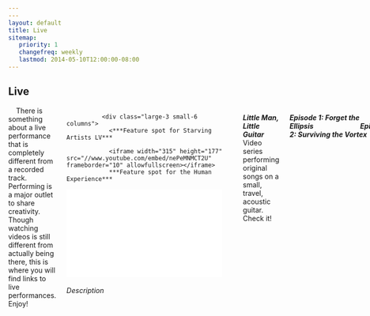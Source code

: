 ```yaml
---
---
layout: default
title: Live
sitemap:
   priority: 1
   changefreq: weekly
   lastmod: 2014-05-10T12:00:00-08:00
---
```


Live
----
<div class="row">
          <div class="large-12 columns">
          &nbsp;&nbsp;&nbsp;&nbsp;There is something about a live performance that is completely different from a recorded track. Performing is a major outlet to share creativity. Though watching videos is still different from actually being there, this is where you will find links to live performances. Enjoy!
            <div class="row">
       
           
       
              <div class="large-3 small-6 columns">
                <***Feature spot for Starving Artists LV***
                
                <iframe width="315" height="177" src="//www.youtube.com/embed/nePeMNMCT2U" frameborder="10" allowfullscreen></iframe>
                ***Feature spot for the Human Experience***

<iframe width="315" height="177" src="//www.youtube.com/embed/IcSl7dDQ7-U" frameborder="0" allowfullscreen></iframe>
                <h6 class="panel">Description</h6>
              </div>
       
              <div class="large-3 small-6 columns">
                <img src="http://placehold.it/250x250&text=Thumbnail"/>
                <h6 class="panel">Description</h6>
              </div>
       
              <div class="large-3 small-6 columns">
                <img src="http://placehold.it/250x250&text=Thumbnail"/>
                <h6 class="panel">Description</h6>
              </div>
       
              <div class="large-3 small-6 columns">
                <img src="http://placehold.it/250x250&text=Thumbnail"/>
                <h6 class="panel">Description</h6>
              </div>
       
           
       
            </div>
          </div>
        </div>
       






***Little Man, Little Guitar***
Video series performing original songs on a small, travel, acoustic guitar. Check it!

***Episode 1: Forget the Ellipsis***&nbsp;&nbsp;&nbsp;&nbsp;&nbsp;&nbsp;&nbsp;&nbsp;&nbsp;&nbsp;&nbsp;&nbsp;&nbsp;&nbsp;&nbsp;&nbsp;&nbsp;&nbsp;&nbsp;&nbsp;&nbsp;&nbsp;&nbsp;&nbsp;***Episode 2: Surviving the Vortex***
<iframe width="315" height="177" src="//www.youtube.com/embed/RTLurgbPDDE" frameborder="10" allowfullscreen></iframe>/>
<iframe width="315" height="177" src="//www.youtube.com/embed/vL8Ix8u7CPo" frameborder="0" allowfullscreen></iframe>

***Episode 3: Underestimating Cinzia***&nbsp;&nbsp;&nbsp;&nbsp;&nbsp;&nbsp;&nbsp;&nbsp;&nbsp;&nbsp;&nbsp;&nbsp;&nbsp;&nbsp;&nbsp;***Episode 4: Such Flava*** 
<iframe width="315" height="177" src="//www.youtube.com/embed/abEtkt2E9PA" frameborder="10" allowfullscreen></iframe>
<iframe width="315" height="177" src="//www.youtube.com/embed/bvldsk7Kboo" frameborder="0" allowfullscreen></iframe>

***Episode 5: Mensch***&nbsp;&nbsp;&nbsp;&nbsp;&nbsp;&nbsp;&nbsp;&nbsp;&nbsp;&nbsp;&nbsp;&nbsp;&nbsp;&nbsp;&nbsp;&nbsp;&nbsp;&nbsp;&nbsp;&nbsp;&nbsp;&nbsp;&nbsp;&nbsp;&nbsp;&nbsp;&nbsp;&nbsp;&nbsp;&nbsp;&nbsp;&nbsp;&nbsp;&nbsp;&nbsp;&nbsp;&nbsp;&nbsp;&nbsp;&nbsp;&nbsp;&nbsp;***Episode 6: Cheers*** 
<iframe width="315" height="177" src="//www.youtube.com/embed/wBG-xmfy3rA" frameborder="10" allowfullscreen></iframe><iframe width="315" height="177" src="//www.youtube.com/embed/kjnhnumURQw" frameborder="0" allowfullscreen></iframe>

***Episode 7: Today, You Get a Song*** 
<iframe width="315" height="177" src="//www.youtube.com/embed/KUCmFC2CqSU" frameborder="10" allowfullscreen></iframe>

